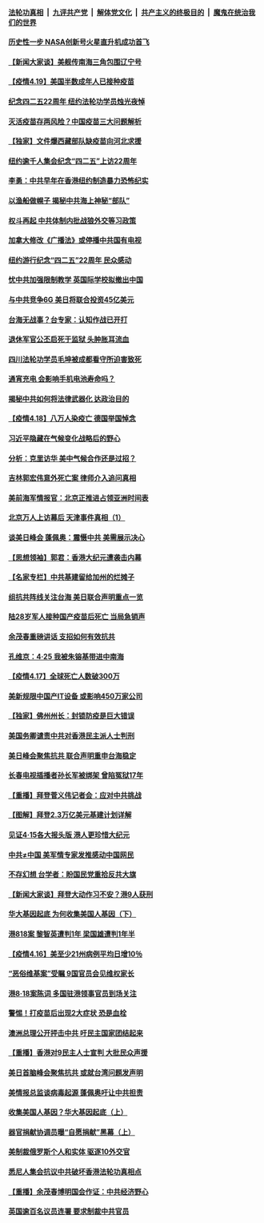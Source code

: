 

####  [法轮功真相](../../../../basic/blob/master/README.md?t=04200332) &nbsp;|&nbsp; [九评共产党](../../../../9ping.md/blob/master/README.md?t=04200332) &nbsp;|&nbsp; [解体党文化](../../../../jtdwh.md/blob/master/README.md?t=04200332)  &nbsp;|&nbsp; [共产主义的终极目的](../../../../gczydzjmd.md/blob/master/README.md?t=04200332) &nbsp;|&nbsp; [魔鬼在统治我们的世界](../../../../mgztzwmdsj.md/blob/master/README.md?t=04200332) 

#### [历史性一步 NASA创新号火星直升机成功首飞](../pages/nf4514/n12890550.md?t=04200332) 

#### [【新闻大家谈】美舰传南海三角包围辽宁号](../pages/nf4514/n12890502.md?t=04200332) 

#### [【疫情4.19】美国半数成年人已接种疫苗](../pages/nf4514/n12889914.md?t=04200332) 

#### [纪念四二五22周年 纽约法轮功学员烛光夜悼](../pages/nf4514/n12889096.md?t=04200332) 

#### [灭活疫苗存两风险？中国疫苗三大问题解析](../pages/nf4514/n12872973.md?t=04200332) 

#### [【独家】文件爆西藏部队缺疫苗向河北求援](../pages/nf4514/n12888922.md?t=04200332) 

#### [纽约逾千人集会纪念“四二五”上访22周年](../pages/nf4514/n12888703.md?t=04200332) 

#### [李勇：中共早年在香港纽约制造暴力恐怖纪实](../pages/nf4514/n12887922.md?t=04200332) 

#### [以渔船做幌子 揭秘中共海上神秘“部队”](../pages/nf4514/n12888764.md?t=04200332) 

#### [权斗再起 中共体制内批战狼外交等习政策](../pages/nf4514/n12888818.md?t=04200332) 

#### [加拿大修改《广播法》或停播中共国有电视](../pages/nf4514/n12888537.md?t=04200332) 

#### [纽约游行纪念“四二五”22周年 民众感动](../pages/nf4514/n12888581.md?t=04200332) 

#### [忧中共加强限制教学 英国际学校拟撤出中国](../pages/nf4514/n12888400.md?t=04200332) 

#### [与中共竞争6G 美日将联合投资45亿美元](../pages/nf4514/n12888507.md?t=04200332) 

#### [台海无战事？台专家：认知作战已开打](../pages/nf4514/n12887938.md?t=04200332) 

#### [退休军官公丕启死于监狱 头肿胀耳流血](../pages/nf4514/n12887874.md?t=04200332) 

#### [四川法轮功学员毛坤被成都看守所迫害致死](../pages/nf4514/n12887453.md?t=04200332) 

#### [通宵充电 会影响手机电池寿命吗？](../pages/nf4514/n12871937.md?t=04200332) 

#### [揭秘中共如何将法律武器化 达政治目的](../pages/nf4514/n12883245.md?t=04200332) 

#### [【疫情4.18】八万人染疫亡 德国举国悼念](../pages/nf4514/n12887760.md?t=04200332) 

#### [习近平隐藏在气候变化战略后的野心](../pages/nf4514/n12882944.md?t=04200332) 

#### [分析：克里访华 美中气候合作还是过招？](../pages/nf4514/n12887263.md?t=04200332) 

#### [吉林郭宏伟意外死亡案 律师介入追问真相](../pages/nf4514/n12887185.md?t=04200332) 

#### [美前海军情报官：北京正推进占领亚洲时间表](../pages/nf4514/n12887081.md?t=04200332) 

#### [北京万人上访幕后 天津事件真相（1）](../pages/nf4514/n12885174.md?t=04200332) 

#### [谈美日峰会 蓬佩奥：震慑中共 美需展示决心](../pages/nf4514/n12886872.md?t=04200332) 

#### [【思想领袖】郭君：香港大纪元遭袭击内幕](../pages/nf4514/n12885694.md?t=04200332) 

#### [【名家专栏】中共基建留给加州的烂摊子](../pages/nf4514/n12886526.md?t=04200332) 

#### [组抗共阵线关注台海 美日联合声明重点一览](../pages/nf4514/n12886696.md?t=04200332) 

#### [陆28岁军人接种国产疫苗后死亡 当局急销声](../pages/nf4514/n12886701.md?t=04200332) 

#### [余茂春重磅讲话 支招如何有效抗共](../pages/nf4514/n12886577.md?t=04200332) 

#### [孔维京：4·25 我被朱镕基带进中南海](../pages/nf4514/n12864987.md?t=04200332) 

#### [【疫情4.17】全球死亡人数破300万](../pages/nf4514/n12886398.md?t=04200332) 

#### [美新规限中国产IT设备 或影响450万家公司](../pages/nf4514/n12885983.md?t=04200332) 

#### [【独家】佛州州长：封锁防疫是巨大错误](../pages/nf4514/n12885668.md?t=04200332) 

#### [美国务卿谴责中共对香港民主派人士判刑](../pages/nf4514/n12885969.md?t=04200332) 

#### [美日峰会聚焦抗共 联合声明重申台海稳定](../pages/nf4514/n12885495.md?t=04200332) 

#### [长春电视插播者孙长军被绑架 曾陷冤狱17年](../pages/nf4514/n12884167.md?t=04200332) 

#### [【重播】拜登菅义伟记者会：应对中共挑战](../pages/nf4514/n12885127.md?t=04200332) 

#### [【图解】拜登2.3万亿美元基建计划详解](../pages/nf4514/n12885277.md?t=04200332) 

#### [见证4·15各大报头版 港人更珍惜大纪元](../pages/nf4514/n12885458.md?t=04200332) 

#### [中共≠中国 美军情专家发推感动中国网民](../pages/nf4514/n12885199.md?t=04200332) 

#### [不存幻想 台学者：盼国民党重拾反共大旗](../pages/nf4514/n12884928.md?t=04200332) 

#### [【新闻大家谈】拜登大动作习不安？港9人获刑](../pages/nf4514/n12884875.md?t=04200332) 

#### [华大基因起底 为何收集美国人基因（下）](../pages/nf4514/n12858714.md?t=04200332) 

#### [港818案 黎智英遭判1年 梁国雄遭判1年半](../pages/nf4514/n12884049.md?t=04200332) 

#### [【疫情4.16】美至少21州病例平均日增10％](../pages/nf4514/n12884237.md?t=04200332) 

#### [“恶俗维基案”受瞩 9国官员会见维权家长](../pages/nf4514/n12883977.md?t=04200332) 

#### [港8·18案陈词 多国驻港领事官员到场关注](../pages/nf4514/n12883729.md?t=04200332) 

#### [警惕！打疫苗后出现2大症状 恐是血栓](../pages/nf4514/n12882660.md?t=04200332) 

#### [澳洲总理公开抨击中共 吁民主国家团结起来](../pages/nf4514/n12883365.md?t=04200332) 

#### [【重播】香港对9民主人士宣判 大批民众声援](../pages/nf4514/n12882498.md?t=04200332) 

#### [美日首脑峰会聚焦抗共 或就台湾问题发声明](../pages/nf4514/n12882479.md?t=04200332) 

#### [美情报总监谈病毒起源 蓬佩奥吁让中共担责](../pages/nf4514/n12882671.md?t=04200332) 

#### [收集美国人基因？华大基因起底（上）](../pages/nf4514/n12858521.md?t=04200332) 

#### [器官捐献协调员曝“自愿捐献”黑幕（上）](../pages/nf4514/n12878830.md?t=04200332) 

#### [美制裁俄罗斯个人和实体 驱逐10外交官](../pages/nf4514/n12882386.md?t=04200332) 

#### [悉尼人集会抗议中共破坏香港法轮功真相点](../pages/nf4514/n12881708.md?t=04200332) 

#### [【重播】余茂春博明国会作证：中共经济野心](../pages/nf4514/n12880897.md?t=04200332) 

#### [英国逾百名议员连署 要求制裁中共官员](../pages/nf4514/n12881902.md?t=04200332) 

